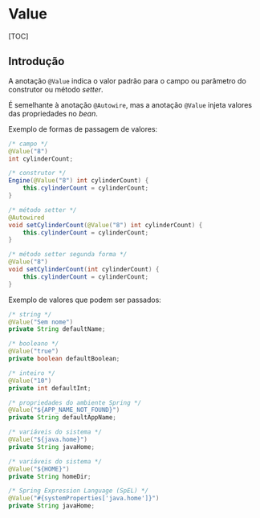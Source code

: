 # Value

[TOC]

## Introdução

A anotação `@Value` indica o valor padrão para o campo ou parâmetro do construtor ou método *setter*.

É semelhante à anotação `@Autowire`, mas a anotação `@Value` injeta valores das propriedades no *bean*.

Exemplo de formas de passagem de valores:

```java
/* campo */
@Value("8")
int cylinderCount;

/* construtor */
Engine(@Value("8") int cylinderCount) {
    this.cylinderCount = cylinderCount;
}

/* método setter */
@Autowired
void setCylinderCount(@Value("8") int cylinderCount) {
    this.cylinderCount = cylinderCount;
}

/* método setter segunda forma */
@Value("8")
void setCylinderCount(int cylinderCount) {
    this.cylinderCount = cylinderCount;
}
```

Exemplo de valores que podem ser passados:

```java
/* string */
@Value("Sem nome")
private String defaultName;

/* booleano */
@Value("true")
private boolean defaultBoolean;

/* inteiro */
@Value("10")
private int defaultInt;

/* propriedades do ambiente Spring */
@Value("${APP_NAME_NOT_FOUND}")
private String defaultAppName;

/* variáveis do sistema */
@Value("${java.home}")
private String javaHome;

/* variáveis do sistema */
@Value("${HOME}")
private String homeDir;

/* Spring Expression Language (SpEL) */
@Value("#{systemProperties['java.home']}")
private String javaHome;
```
